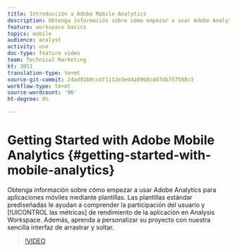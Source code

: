 ```yaml
---
title: Introducción a Adobe Mobile Analytics
description: Obtenga información sobre cómo empezar a usar Adobe Analytics para aplicaciones móviles mediante plantillas. Las plantillas estándar prediseñadas le ayudan a comprender la participación del usuario y las métricas de rendimiento de la aplicación en Analysis Workspace. Además, aprenda a personalizar su proyecto con nuestra sencilla interfaz de arrastrar y soltar.
feature: workspace basics
topics: mobile
audience: analyst
activity: use
doc-type: feature video
team: Technical Marketing
kt: 3051
translation-type: tm+mt
source-git-commit: 24ad92b0ccdf1112e3ed4a0968cd47db757598c3
workflow-type: tm+mt
source-wordcount: '96'
ht-degree: 0%

---
```



# Getting Started with Adobe Mobile Analytics {#getting-started-with-mobile-analytics}

Obtenga información sobre cómo empezar a usar Adobe Analytics para aplicaciones móviles mediante plantillas. Las plantillas  estándar prediseñadas le ayudan a comprender la participación del usuario y [!UICONTROL las métricas] de rendimiento de la aplicación en Analysis Workspace. Además, aprenda a personalizar su proyecto con nuestra sencilla interfaz de arrastrar y soltar.

>[!VIDEO](https://video.tv.adobe.com/v/27826/?quality=12)
